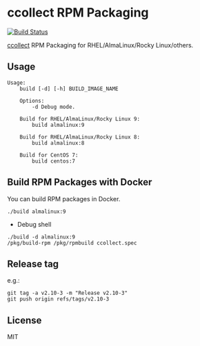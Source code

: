 # ccollect RPM Packaging

[![Build Status](https://github.com/jfut/ccollect-rpm/workflows/test/badge.svg?branch=master)](https://github.com/jfut/ccollect-rpm/actions?query=workflow%3Atest)

[ccollect](https://www.nico.schottelius.org/software/ccollect/) RPM Packaging for RHEL/AlmaLinux/Rocky Linux/others.

## Usage

```
Usage:
    build [-d] [-h] BUILD_IMAGE_NAME

    Options:
        -d Debug mode.

    Build for RHEL/AlmaLinux/Rocky Linux 9:
        build almalinux:9

    Build for RHEL/AlmaLinux/Rocky Linux 8:
        build almalinux:8

    Build for CentOS 7:
        build centos:7
```

## Build RPM Packages with Docker

You can build RPM packages in Docker.

```
./build almalinux:9
```

- Debug shell

```
./build -d almalinux:9
/pkg/build-rpm /pkg/rpmbuild ccollect.spec
```

## Release tag

e.g.:

```
git tag -a v2.10-3 -m "Release v2.10-3"
git push origin refs/tags/v2.10-3
```

## License

MIT


